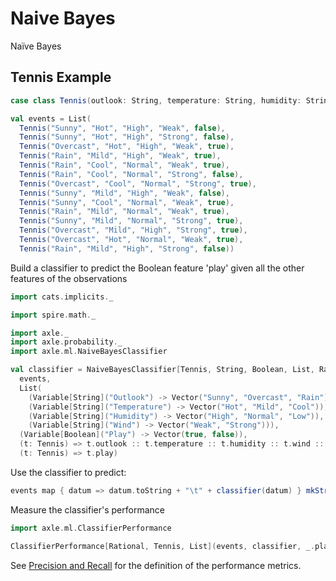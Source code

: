 # Naive Bayes

Naïve Bayes

## Tennis Example

```scala mdoc:silent
case class Tennis(outlook: String, temperature: String, humidity: String, wind: String, play: Boolean)

val events = List(
  Tennis("Sunny", "Hot", "High", "Weak", false),
  Tennis("Sunny", "Hot", "High", "Strong", false),
  Tennis("Overcast", "Hot", "High", "Weak", true),
  Tennis("Rain", "Mild", "High", "Weak", true),
  Tennis("Rain", "Cool", "Normal", "Weak", true),
  Tennis("Rain", "Cool", "Normal", "Strong", false),
  Tennis("Overcast", "Cool", "Normal", "Strong", true),
  Tennis("Sunny", "Mild", "High", "Weak", false),
  Tennis("Sunny", "Cool", "Normal", "Weak", true),
  Tennis("Rain", "Mild", "Normal", "Weak", true),
  Tennis("Sunny", "Mild", "Normal", "Strong", true),
  Tennis("Overcast", "Mild", "High", "Strong", true),
  Tennis("Overcast", "Hot", "Normal", "Weak", true),
  Tennis("Rain", "Mild", "High", "Strong", false))
```

Build a classifier to predict the Boolean feature 'play' given all the other features of the observations

```scala mdoc:silent
import cats.implicits._

import spire.math._

import axle._
import axle.probability._
import axle.ml.NaiveBayesClassifier
```

```scala mdoc:silent
val classifier = NaiveBayesClassifier[Tennis, String, Boolean, List, Rational](
  events,
  List(
    (Variable[String]("Outlook") -> Vector("Sunny", "Overcast", "Rain")),
    (Variable[String]("Temperature") -> Vector("Hot", "Mild", "Cool")),
    (Variable[String]("Humidity") -> Vector("High", "Normal", "Low")),
    (Variable[String]("Wind") -> Vector("Weak", "Strong"))),
  (Variable[Boolean]("Play") -> Vector(true, false)),
  (t: Tennis) => t.outlook :: t.temperature :: t.humidity :: t.wind :: Nil,
  (t: Tennis) => t.play)
```

Use the classifier to predict:

```scala mdoc
events map { datum => datum.toString + "\t" + classifier(datum) } mkString("\n")
```

Measure the classifier's performance

```scala mdoc
import axle.ml.ClassifierPerformance

ClassifierPerformance[Rational, Tennis, List](events, classifier, _.play).show
```

See [Precision and Recall](http://en.wikipedia.org/wiki/Precision_and_recall)
for the definition of the performance metrics.
